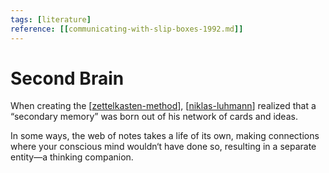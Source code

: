 ```yaml
---
tags: [literature]
reference: [[communicating-with-slip-boxes-1992.md]]
---
```


# Second Brain

When creating the [[zettelkasten-method]], [[niklas-luhmann]] realized that a “secondary memory” was born out of his network of cards and ideas.

In some ways, the web of notes takes a life of its own, making connections where your conscious mind wouldn‘t have done so, resulting in a separate entity—a thinking companion.


[//begin]: # "Autogenerated link references for markdown compatibility"
[zettelkasten-method]: zettelkasten-method "Zettelkasten Method"
[niklas-luhmann]: ../6-people/niklas-luhmann "Niklas Luhmann"
[//end]: # "Autogenerated link references"